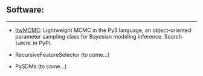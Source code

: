 ## Software:

---

* [ltwMCMC](https://pypi.org/project/lwMCMC/): Lightweight MCMC in the Py3 language, an object-oriented parameter sampling class for Bayesian modeling inference. Search `lwMCMC` in PyPi. 

* RecursiveFeatureSelector (to come...)

* PySDMs (to come...)
